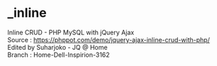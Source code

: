 # _inline<br>
Inline CRUD - PHP MySQL with jQuery Ajax<br>
Source : https://phppot.com/demo/jquery-ajax-inline-crud-with-php/<br>
Edited by Suharjoko - JQ @ Home<br>
Branch : Home-Dell-Inspirion-3162
